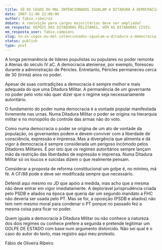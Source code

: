 ```yaml
---
title: SÓ OS CEGOS OU MAL INTENCIONADOS IGUALAM A DITADURA À DEMOCRACIA
date: 2007-11-06 22:00:00
author: fabio.ribeiro2
debate: A reeleição para cargos majoritários deve ser ampliada?
em_resposta: DEPOIS DAS DITADURAS MILITARES, VÊM AS DITADURAS CIVIS.
em_resposta_user: fabio.campioni
slug: so-os-cegos-ou-mal-intencionados-igualam-a-ditadura-a-democracia
status: publish 
type: post
---
```


  

A longa permanência de líderes populistas ou populares no poder remonta à Atenas do século IV aC. A democracia ateniense, por exemplo, floresceu durante a administração de Péricles. Entretanto, Péricles permaneceu cerca de 30 (trinta) anos no poder.   

  

Apesar de suas contradições a democracia é sempre melhor e mais adequada do que uma Ditadura Militar. A permanência de um governante no poder pelo voto não quer dizer que o regime seja necessariamente autoritário.   

  

O fundamento do poder numa democracia é a vontade popular manifestada livremente nas urnas. Numa Ditadura Militar o poder se origina na hierarquia militar e no monopólio do controle das armas não do voto.   

  

Como numa democracia o poder se origina de um ato de vontade da população, os governantes podem e devem conviver com a liberdade de consciência, expressão e imprensa. Mas a divergência que alimenta e dá vigor à democracia é sempre considerada um perigoso incômodo pelos Ditadores Militares. É por isto que os regimes autoritários sempre lançam mão da restrição das liberdades de expressão e imprensa. Numa Ditadura Militar só os loucos e suicidas dizem o que realmente pensam.  

  

Considerar a proposta de reforma constitucional um golpe é, no mínimo, má fé. A CF/88 pode e deve ser modificada sempre que necessário.   

  

Defendi aqui mesmo no JD que apóio a medida, mas acho que a mesma não deve entrar em vigor imediatamente. A deplorável jurisprudência criada pelo PSDB e aliados na época que queria dar um segundo mandato a FHC não deveria ser usada pelo PT. Mas se for, a oposição (PSDB e aliados) não tem nem mesmo moral para condenar o PT porque no passado fez a mesma coisa para ficar no poder.  

  

Quem iguala a democracia à Ditadura Militar ou não conhece a natureza dos dois regimes ou conhece prefere a segunda e pretende legitimar um GOLPE DE ESTADO com base num argumento distorcido. Não sei qual é o caso do autor do texto, mas registro aqui meu protesto.  

  

  

Fábio de Oliveira Ribeiro
